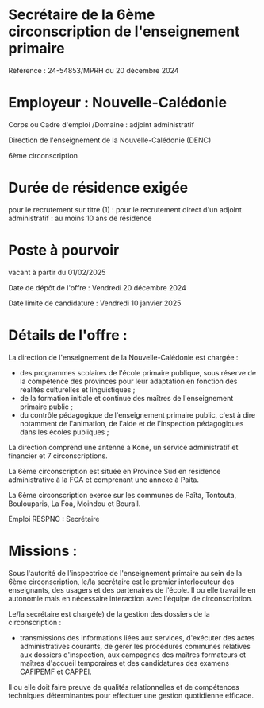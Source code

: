 # Secrétaire de la 6ème circonscription de l'enseignement primaire

Référence : 24-54853/MPRH du 20 décembre 2024

# Employeur : Nouvelle-Calédonie

Corps ou Cadre d'emploi /Domaine : adjoint administratif

Direction de l'enseignement de la Nouvelle-Calédonie (DENC)

6ème circonscription

# Durée de résidence exigée

pour le recrutement sur titre (1) : pour le recrutement direct d'un adjoint administratif : au moins 10 ans de résidence

# Poste à pourvoir

vacant à partir du 01/02/2025

Date de dépôt de l'offre : Vendredi 20 décembre 2024

Date limite de candidature : Vendredi 10 janvier 2025

# Détails de l'offre :

La direction de l'enseignement de la Nouvelle-Calédonie est chargée :

- des programmes scolaires de l'école primaire publique, sous réserve de la compétence des provinces pour leur adaptation en fonction des réalités culturelles et linguistiques ;
- de la formation initiale et continue des maîtres de l'enseignement primaire public ;
- du contrôle pédagogique de l'enseignement primaire public, c'est à dire notamment de l'animation, de l'aide et de l'inspection pédagogiques dans les écoles publiques ;

La direction comprend une antenne à Koné, un service administratif et financier et 7 circonscriptions.

La 6ème circonscription est située en Province Sud en résidence administrative à la FOA et comprenant une annexe à Paita.

La 6ème circonscription exerce sur les communes de Paîta, Tontouta, Boulouparis, La Foa, Moindou et Bourail.

Emploi RESPNC : Secrétaire

# Missions :

Sous l'autorité de l'inspectrice de l'enseignement primaire au sein de la 6ème circonscription, le/la secrétaire est le premier interlocuteur des enseignants, des usagers et des partenaires de l'école. Il ou elle travaille en autonomie mais en nécessaire interaction avec l'équipe de circonscription.

Le/la secrétaire est chargé(e) de la gestion des dossiers de la circonscription :

- transmissions des informations liées aux services, d'exécuter des actes administratives courants, de gérer les procédures communes relatives aux dossiers d'inspection, aux campagnes des maîtres formateurs et maîtres d'accueil temporaires et des candidatures des examens CAFIPEMF et CAPPEI.

Il ou elle doit faire preuve de qualités relationnelles et de compétences techniques déterminantes pour effectuer une gestion quotidienne efficace.